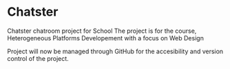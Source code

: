 # Chatster
Chatster chatroom project for School
The project is for the course, Heterogeneous Platforms Developement with a focus on Web Design

Project will now be managed through GitHub for the accesibility and version control of the project.
